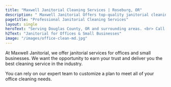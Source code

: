 ```yaml
---
title: "Maxwell Janitorial Cleaning Services | Roseburg, OR"
description: " Maxwell Janitorial Offers top-quality janitorial cleaning services for offices and small businesses in Roseburg, OR and surrounding areas."
pagetitle: "Professional Janitorial Cleaning Services"
layout: single
heroText: "Serving Douglas County, OR and surrounding areas. <br> Call us today for a Free quote!"
h2Text: "Janitorial for Offices & Small Businesses"
image: "/images/office-clean-md.jpg"
---
```


At Maxwell Janitorial, we offer janitorial services for offices and small businesses. We want the opportunity to earn your trust and deliver you the best cleaning service in the industry.

You can rely on our expert team to customize a plan to meet all of your office cleaning needs.
